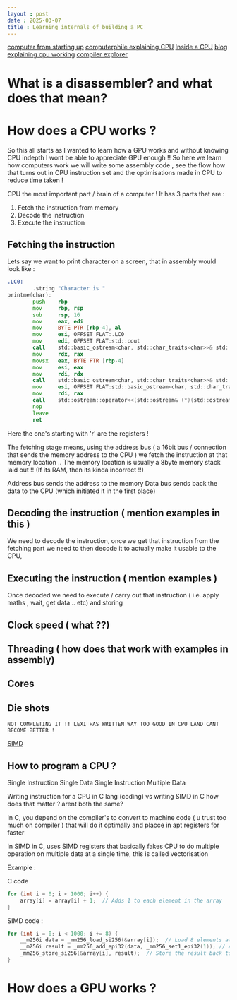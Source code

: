 ```yaml
---
layout : post
date : 2025-03-07
title : Learning internals of building a PC
---
```


[computer from starting up](https://cpu.land/the-basics)
[computerphile explaining CPU](https://www.youtube.com/watch?v=IAkj32VPcUE)
[Inside a CPU](https://www.youtube.com/watch?v=iNfuE3MLmzA)
[blog explaining cpu working](https://www.trentonsystems.com/en-us/resource-hub/blog/what-is-a-cpu)
[compiler explorer](https://godbolt.org/)

# What is a disassembler? and what does that mean? 



# How does a CPU works ?

So this all starts as I wanted to learn how a GPU works and without knowing CPU indepth I wont be able to appreciate GPU enough !! So here we learn how computers work we will write some assembly code , see the flow how that turns out in CPU instruction set and the optimisations made in CPU to reduce time taken !

CPU the most important part / brain of a computer ! 
It has 3 parts that are : 

1. Fetch the instruction from memory
2. Decode the instruction
3. Execute the instruction 


## Fetching the instruction 
Lets say we want to print character on a screen, that in assembly would look like :

```asm 
.LC0:
        .string "Character is "
printme(char):
        push    rbp
        mov     rbp, rsp
        sub     rsp, 16
        mov     eax, edi
        mov     BYTE PTR [rbp-4], al
        mov     esi, OFFSET FLAT:.LC0
        mov     edi, OFFSET FLAT:std::cout
        call    std::basic_ostream<char, std::char_traits<char>>& std::operator<<<std::char_traits<char>>(std::basic_ostream<char, std::char_traits<char>>&, char const*)
        mov     rdx, rax
        movsx   eax, BYTE PTR [rbp-4]
        mov     esi, eax
        mov     rdi, rdx
        call    std::basic_ostream<char, std::char_traits<char>>& std::operator<<<std::char_traits<char>>(std::basic_ostream<char, std::char_traits<char>>&, char)
        mov     esi, OFFSET FLAT:std::basic_ostream<char, std::char_traits<char>>& std::endl<char, std::char_traits<char>>(std::basic_ostream<char, std::char_traits<char>>&)
        mov     rdi, rax
        call    std::ostream::operator<<(std::ostream& (*)(std::ostream&))
        nop
        leave
        ret
```

Here the one's starting with 'r' are the registers !

The fetching stage means, using the address bus ( a 16bit bus / connection that sends the memory address to the CPU ) we fetch the instruction at that memory location .. The memory location is usually a 8byte memory stack laid out !! (If its RAM, then its kinda incorrect !!)

Address bus sends the address to the memory 
Data bus sends back the data to the CPU (which initiated it in the first place) 

## Decoding the instruction ( mention examples in this )
We need to decode the instruction, once we get that instruction from the fetching part we need to then decode it to actually make it usable to the CPU,


## Executing the instruction ( mention examples )
Once decoded we need to execute / carry out that instruction ( i.e. apply maths , wait, get data .. etc) and storing 

## Clock speed ( what ??)


## Threading ( how does that work with examples in assembly) 

## Cores

## Die shots 

`NOT COMPLETING IT !! LEXI HAS WRITTEN WAY TOO GOOD IN CPU LAND CANT BECOME BETTER !`

[SIMD](https://www.youtube.com/watch?v=ulmjqD6Y4do)
## How to program a CPU ?

Single Instruction Single Data 
Single Instruction Multiple Data 

Writing instruction for a CPU in C lang (coding) vs writing SIMD in C how does that matter ? 
arent both the same?

In C, you depend on the compiler's to convert to machine code ( u trust too much on compiler ) that will do it optimally and placce in apt registers for faster  

In SIMD in C, uses SIMD registers that basically fakes CPU to do multiple operation on multiple data at a single time, this is called vectorisation     

Example : 

C code 
```c
for (int i = 0; i < 1000; i++) {
    array[i] = array[i] + 1;  // Adds 1 to each element in the array
}

```

SIMD code :
```c
for (int i = 0; i < 1000; i += 8) {
    __m256i data = _mm256_load_si256(&array[i]);  // Load 8 elements at once
    __m256i result = _mm256_add_epi32(data, _mm256_set1_epi32(1)); // Add 1 to each of 8 elements
    _mm256_store_si256(&array[i], result);  // Store the result back to the array
}

```


# How does a GPU works ?  









